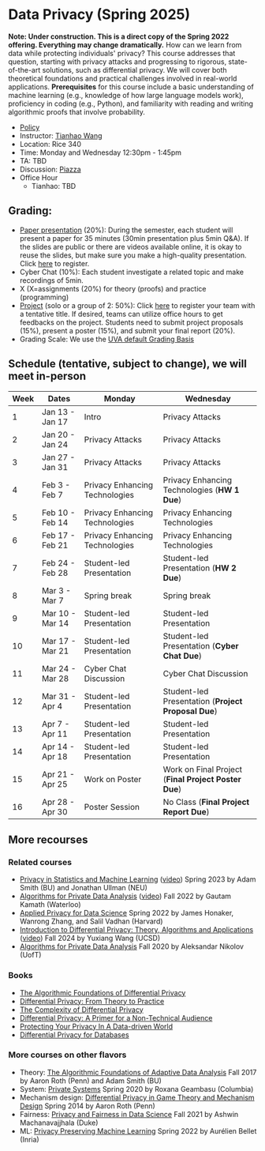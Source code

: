 
# Data Privacy (Spring 2025)

**Note: Under construction. This is a direct copy of the Spring 2022 offering. Everything may change dramatically.** 
How can we learn from data while protecting individuals' privacy? This course addresses that question, starting with privacy attacks and progressing to rigorous, state-of-the-art solutions, such as differential privacy. We will cover both theoretical foundations and practical challenges involved in real-world applications. **Prerequisites** for this course include a basic understanding of machine learning (e.g., knowledge of how large language models work), proficiency in coding (e.g., Python), and familiarity with reading and writing algorithmic proofs that involve probability.


- [Policy](policy.md)
- Instructor: [Tianhao Wang](https://tianhao.wang)
- Location: Rice 340
- Time: Monday and Wednesday 12:30pm - 1:45pm
- TA: TBD
- Discussion: [Piazza](https://piazza.com/virginia/spring2025/cs6501)
- Office Hour
  - Tianhao: TBD




## Grading: 
- [Paper presentation](papers.md) (20%): During the semester, each student will present a paper for 35 minutes (30min presentation plus 5min Q&A).  If the slides are public or there are videos available online, it is okay to reuse the slides, but make sure you make a high-quality presentation.  Click [here](https://docs.google.com/spreadsheets/d/1nMqxXDpUag_fidQJ4PgdoQFk1fZxkMlKFhXkmigGNd4/edit?usp=sharing) to register.
- Cyber Chat (10%): Each student investigate a related topic and make recordings of 5min.
- X (X=assignments (20%) for theory (proofs) and practice (programming)
- [Project](project.md) (solo or a group of 2: 50%): Click [here](https://docs.google.com/spreadsheets/d/1wXxl8X76yts2WaMT8zlAf-Cl8mwj8l64WlhGF9TECfg/edit?usp=sharing) to register your team with a tentative title.  If desired, teams can utilize office hours to get feedbacks on the project.  Students need to submit project proposals (15%), present a poster (15%), and submit your final report (20%).
- Grading Scale: We use the [UVA default Grading Basis](https://virginia.service-now.com/its?id=itsweb_kb_article&sys_id=1153c16fdba41f444f32fb671d961934)




## Schedule (tentative, subject to change), we will meet in-person 

| Week | Dates           | Monday                         | Wednesday                                            |
| ---- | --------------- | ------------------------------ | ---------------------------------------------------- |
| 1    | Jan 13 - Jan 17 | Intro                          | Privacy Attacks                                      |
| 2    | Jan 20 - Jan 24 | Privacy Attacks                | Privacy Attacks                                      |
| 3    | Jan 27 - Jan 31 | Privacy Attacks                | Privacy Attacks                                      |
| 4    | Feb 3  - Feb 7  | Privacy Enhancing Technologies | Privacy Enhancing Technologies (**HW 1 Due**)        |
| 5    | Feb 10 - Feb 14 | Privacy Enhancing Technologies | Privacy Enhancing Technologies                       |
| 6    | Feb 17 - Feb 21 | Privacy Enhancing Technologies | Privacy Enhancing Technologies                       |
| 7    | Feb 24 - Feb 28 | Student-led Presentation       | Student-led Presentation (**HW 2 Due**)              |
| 8    | Mar 3  - Mar 7  | Spring break                   | Spring break                                         |
| 9    | Mar 10 - Mar 14 | Student-led Presentation       | Student-led Presentation                             |
| 10   | Mar 17 - Mar 21 | Student-led Presentation       | Student-led Presentation (**Cyber Chat Due**)        |
| 11   | Mar 24 - Mar 28 | Cyber Chat Discussion          | Cyber Chat Discussion                                |
| 12   | Mar 31 - Apr 4  | Student-led Presentation       | Student-led Presentation (**Project Proposal Due**)  |
| 13   | Apr 7  - Apr 11 | Student-led Presentation       | Student-led Presentation                             |
| 14   | Apr 14 - Apr 18 | Student-led Presentation       | Student-led Presentation                             |
| 15   | Apr 21 - Apr 25 | Work on Poster                 | Work on Final Project (**Final Project Poster Due**) |
| 16   | Apr 28 - Apr 30 | Poster Session                 | No Class (**Final Project Report Due**)              |






## More recourses
### Related courses
- [Privacy in Statistics and Machine Learning](https://dpcourse.github.io/) ([video](https://drive.google.com/drive/folders/1Ds5KlyWrX93DeiQWrFLpBS0Zsk104bnd?usp=sharing)) Spring 2023 by Adam Smith (BU) and Jonathan Ullman (NEU) 
- [Algorithms for Private Data Analysis](http://www.gautamkamath.com/CS860-fa2022.html) ([video](https://www.youtube.com/playlist?list=PLmd_zeMNzSvRRNpoEWkVo6QY_6rR3SHjp)) Fall 2022 by Gautam Kamath (Waterloo) 
- [Applied Privacy for Data Science](https://opendp.github.io/cs208/) Spring 2022 by James Honaker, Wanrong Zhang, and Salil Vadhan (Harvard)
- [Introduction to Differential Privacy: Theory, Algorithms and Applications](https://cseweb.ucsd.edu/~yuxiangw/classes/DSC291-2024Fall/) ([video](https://www.youtube.com/watch?v=OzjmWObjgzg)) Fall 2024 by Yuxiang Wang (UCSD)
- [Algorithms for Private Data Analysis](http://www.cs.toronto.edu/~anikolov/CSC2412F20/CSC2412.html) Fall 2020 by Aleksandar Nikolov (UofT)


### Books
- [The Algorithmic Foundations of Differential Privacy](https://www.cis.upenn.edu/~aaroth/Papers/privacybook.pdf)
- [Differential Privacy: From Theory to Practice](https://www.morganclaypool.com/doi/pdf/10.2200/S00735ED1V01Y201609SPT018)
- [The Complexity of Differential Privacy](https://privacytools.seas.harvard.edu/files/privacytools/files/complexityprivacy_1_01.pdf)
- [Differential Privacy: A Primer for a Non-Technical Audience](https://salil.seas.harvard.edu/files/salil/files/differential_privacy_primer_nontechnical_audience.pdf)
- [Protecting Your Privacy In A Data-driven World](https://www.clairemckaybowen.com/book)
- [Differential Privacy for Databases](https://dpfordb.github.io/)


### More courses on other flavors
- Theory: [The Algorithmic Foundations of Adaptive Data Analysis](https://adaptivedataanalysis.com/lecture-schedule-and-notes/) Fall 2017 by Aaron Roth (Penn) and Adam Smith (BU) 
- System: [Private Systems](https://systems.cs.columbia.edu/private-systems-class/) Spring 2020 by Roxana Geambasu (Columbia) 
- Mechanism design: [Differential Privacy in Game Theory and Mechanism Design](https://www.cis.upenn.edu/~aaroth/courses/gametheoryprivacyS14.html) Spring 2014 by Aaron Roth (Penn) 
- Fairness: [Privacy and Fairness in Data Science](https://sites.duke.edu/cs590f21privacyfairness/schedule/) Fall 2021 by Ashwin Machanavajjhala (Duke)
- ML: [Privacy Preserving Machine Learning](http://researchers.lille.inria.fr/abellet/teaching/private_machine_learning_course.html) Spring 2022 by Aurélien Bellet (Inria) 
